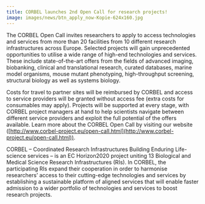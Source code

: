 ```yaml
---
title: CORBEL launches 2nd Open Call for research projects!
image: images/news/btn_apply_now-Kopie-624x160.jpg
---
```


The CORBEL Open Call invites researchers to apply to access technologies and services from more than 20 facilities from 10 different research infrastructures across Europe. Selected projects will gain unprecedented opportunities to utilise a wide range of high-end technologies and services. 
These include state-of-the-art offers from the fields of advanced imaging, biobanking, clinical and translational research, 
curated databases, marine model organisms, mouse mutant phenotyping, high-throughput screening, structural biology as well as systems biology.

Costs for travel to partner sites will be reimbursed by CORBEL and access to service providers will be granted without access fee 
(extra costs for consumables may apply). Projects will be supported at every stage, 
with CORBEL project managers at hand to help scientists navigate between different service providers and exploit the full potential of the offers 
available. Learn more about the CORBEL Open Call by visiting our website ([http://www.corbel-project.eu/open-call.html](http://www.corbel-project.eu/open-call.html)).

CORBEL – Coordinated Research Infrastructures Building Enduring Life-science services – is an EC Horizon2020 project uniting 13 Biological and Medical Science Research Infrastructures (RIs). In CORBEL, the participating RIs expand their cooperation in order to harmonise researchers’ access to their cutting-edge technologies and services by establishing a sustainable platform of aligned services that will enable faster admission to a wider portfolio of technologies and services to boost research projects.
